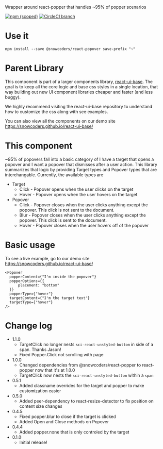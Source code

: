 Wrapper around react-popper that handles ~95% of popper scenarios

[![npm (scoped)](https://img.shields.io/npm/v/@snowcoders/react-popover.svg)](https://www.npmjs.com/package/@snowcoders/react-popover)
[![CircleCI branch](https://img.shields.io/circleci/project/github/snowcoders/react-popover/master.svg)](https://circleci.com/gh/snowcoders/react-popover)

# Use it

`npm install --save @snowcoders/react-popover save-prefix "~"`

# Parent Library

This component is part of a larger components library, [react-ui-base](https://github.com/snowcoders/react-ui-base). The goal is to keep all the core logic and base css styles in a single location, that way building out new UI component libraries cheaper and faster (and less buggy).

We highly recommend visiting the react-ui-base repository to understand how to customize the css along with see examples.

You can also view all the components on our demo site https://snowcoders.github.io/react-ui-base/

# This component

~95% of popovers fall into a basic category of I have a target that opens a popover and I want a popover that dismisses after a user action. This library summarizes that logic by providing Target types and Popover types that are interchangable. Currently, the available types are

- Target
  - Click - Popover opens when the user clicks on the target
  - Hover - Popover opens when the user hovers on the target
- Popover
  - Click - Popover closes when the user clicks anything except the popover. This click is not sent to the document.
  - Blur - Popover closes when the user clicks anything except the popover. This click is sent to the document.
  - Hover - Popover closes when the user hovers off of the popover

# Basic usage

To see a live example, go to our demo site https://snowcoders.github.io/react-ui-base/

```
<Popover
  popperContent={"I'm inside the popover"}
  popperOptions={{
      placement: "bottom"
  }}
  popperType={"hover"}
  targetContent={"I'm the target text"}
  targetType={"hover"}
/>
```

# Change log

- 1.1.0
  - TargetClick no longer nests `sci-react-unstyled-button` in side of a span. Thanks Jason!
  - Fixed Popper.Click not scrolling with page
- 1.0.0
  - Changed dependencies from @snowcoders/react-popper to react-popper now that it's at 1.0.0
  - TargetClick now nests the `sci-react-unstyled-button` within a `span`
- 0.5.1
  - Added classname overrides for the target and popper to make customization easier
- 0.5.0
  - Added peer-dependency to react-resize-detector to fix position on content size changes
- 0.4.5
  - Fixed popper.blur to close if the target is clicked
  - Added Open and Close methods on Popover
- 0.4.4
  - Added popper.none that is only controled by the target
- 0.1.0
  - Initial release!
